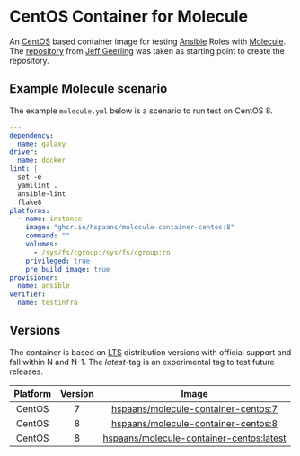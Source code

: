 # CentOS Container for Molecule

An [CentOS][centos] based container image for testing [Ansible][ansible] Roles with [Molecule][molecule]. The [repository][docker-centos8-ansible] from [Jeff Geerling][geerlingguy] was taken as starting point to create the repository.

## Example Molecule scenario

The example `molecule.yml` below is a scenario to run test on CentOS 8.

```yml
---
dependency:
  name: galaxy
driver:
  name: docker
lint: |
  set -e
  yamllint .
  ansible-lint
  flake8
platforms:
  - name: instance
    image: "ghcr.io/hspaans/molecule-container-centos:8"
    command: ""
    volumes:
      - /sys/fs/cgroup:/sys/fs/cgroup:ro
    privileged: true
    pre_build_image: true
provisioner:
  name: ansible
verifier:
  name: testinfra
```

## Versions

The container is based on [LTS](https://en.wikipedia.org/wiki/Long-term_support) distribution versions with official support and fall within N and N-1. The *latest*-tag is an experimental tag to test future releases.

| Platform | Version | Image                                                                        |
|:--------:|:-------:|:----------------------------------------------------------------------------:|
| CentOS   | 7       | [hspaans/molecule-container-centos:7][molecule-container-centos:7]           |
| CentOS   | 8       | [hspaans/molecule-container-centos:8][molecule-container-centos:8]         |
| CentOS   | 8       | [hspaans/molecule-container-centos:latest][molecule-container-centos:latest] |

[ansible]: https://github.com/ansible/ansible
[centos]: https://centos.org
[docker-centos8-ansible]: https://github.com/geerlingguy/docker-centos8-ansible
[geerlingguy]: https://github.com/geerlingguy
[molecule]: https://github.com/ansible-community/molecule
[molecule-container-centos:latest]: ghcr.io/hspaans/molecule-container-centos:latest
[molecule-container-centos:7]: ghcr.io/hspaans/molecule-container-centos:7
[molecule-container-centos:8]: ghcr.io/hspaans/molecule-container-centos:8
